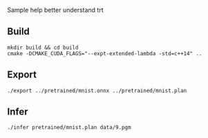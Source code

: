 Sample help better understand trt

## Build

```
mkdir build && cd build
cmake -DCMAKE_CUDA_FLAGS="--expt-extended-lambda -std=c++14" ..
```

## Export

```
./export ../pretrained/mnist.onnx ../pretrained/mnist.plan
```

## Infer

```
./infer pretrained/mnist.plan data/9.pgm
```